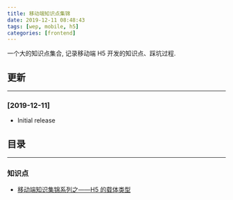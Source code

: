 ```yaml
---
title: 移动端知识点集锦
date: 2019-12-11 08:48:43
tags: [wep, mobile, h5]
categories: [frontend]
---
```


一个大的知识点集合, 记录移动端 H5 开发的知识点、踩坑过程.


<!-- more -->


## 更新

------

### [2019-12-11]

- Initial release

## 目录

------

### 知识点

- [移动端知识集锦系列之——H5 的载体类型](https://blog.yyge.top/blog/2019/12/11/%E7%A7%BB%E5%8A%A8%E7%AB%AF%E7%9F%A5%E8%AF%86%E7%82%B9%E9%9B%86%E9%94%A6%E7%B3%BB%E5%88%97%E4%B9%8B%E2%80%94%E2%80%94H5%E7%9A%84%E8%BD%BD%E4%BD%93%E7%B1%BB%E5%9E%8B/)